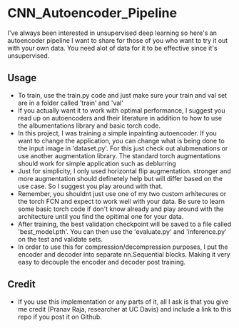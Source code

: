 # CNN_Autoencoder_Pipeline
I've always been interested in unsupervised deep learning so here's an autoencoder pipeline I want to share for those of you who want to try it out with your own data. You need alot of data for it to be effective since it's unsupervised.

## Usage
- To train, use the train.py code and just make sure your train and val set are in a folder called 'train' and 'val'
- If you actually want it to work with optimal performance, I suggest you read up on autoencoders and their literature in addition to how to use the albumentations library and basic torch code.
- In this project, I was training a simple inpainting autoencoder. If you want to change the application, you can change what is being done to the input image in 'dataset.py'. For this just check out alubmenations or use another augmentation library. The standard torch augmentations should work for simple application such as deblurring
- Just for simplicity, I only used horizontal flip augmentation. stronger and more augmentation should definetely help but will differ based on the use case. So I suggest you play around with that.
- Remember, you shouldnt just use one of my two custom arhitecures or the torch FCN and expect to work well with your data. Be sure to learn some basic torch code if don't know already and play around with the architecture until you find the opitimal one for your data.
- After training, the best validation checkpoint will be saved to a file called 'best_model.pth'. You can then use the 'evaluate.py' and 'inference.py' on the test and validate sets.
- In order to use this for compression/decompression purposes, I put the encoder and decoder into separate nn.Sequential blocks. Making it very easy to decouple the encoder and decoder post training.

## Credit
- If you use this implementation or any parts of it, all I ask is that you give me credit (Pranav Raja, researcher at UC Davis) and include a link to this repo if you post it on Github.

